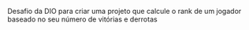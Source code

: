 Desafio da DIO para criar uma projeto que calcule o rank de um jogador baseado no seu número de vitórias e derrotas
